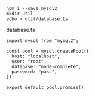 `npm i --save mysql2`  
`mkdir util`  
`echo > util/database.ts`  

database.ts
```
import mysql from "mysql2";

const pool = mysql.createPool({
  host: "localhost",
  user: "root",
  database: "node-complete",
  password: "pass",
});

export default pool.promise();
```
